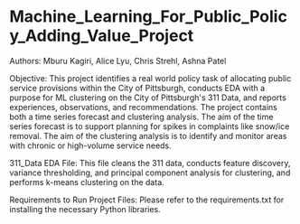 # Machine_Learning_For_Public_Policy_Adding_Value_Project
Authors: Mburu Kagiri, Alice Lyu, Chris Strehl, Ashna Patel

Objective:
This project identifies a real world policy task of allocating public service provisions within the City of Pittsburgh, conducts EDA with a purpose for ML clustering on the City of Pittsburgh's 311 Data, and reports experiences, observations, and recommendations. The project contains both a time series forecast and clustering analysis. The aim of the time series forecast is to support planning for spikes in complaints like snow/ice removal. The aim of the clustering analysis is to identify and monitor areas with chronic or high-volume service needs.

311_Data EDA File:
This file cleans the 311 data, conducts feature discovery, variance thresholding, and principal component analysis for clustering, and performs k-means clustering on the data.

Requirements to Run Project Files:
Please refer to the requirements.txt for installing the necessary Python libraries.

